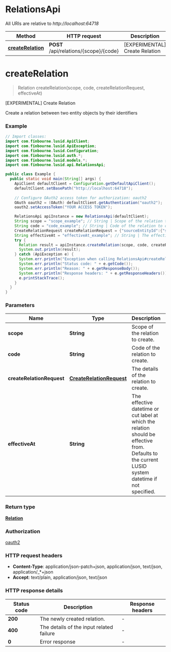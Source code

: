 # RelationsApi

All URIs are relative to *http://localhost:64718*

Method | HTTP request | Description
------------- | ------------- | -------------
[**createRelation**](RelationsApi.md#createRelation) | **POST** /api/relations/{scope}/{code} | [EXPERIMENTAL] Create Relation


<a name="createRelation"></a>
# **createRelation**
> Relation createRelation(scope, code, createRelationRequest, effectiveAt)

[EXPERIMENTAL] Create Relation

Create a relation between two entity objects by their identifiers

### Example
```java
// Import classes:
import com.finbourne.lusid.ApiClient;
import com.finbourne.lusid.ApiException;
import com.finbourne.lusid.Configuration;
import com.finbourne.lusid.auth.*;
import com.finbourne.lusid.models.*;
import com.finbourne.lusid.api.RelationsApi;

public class Example {
  public static void main(String[] args) {
    ApiClient defaultClient = Configuration.getDefaultApiClient();
    defaultClient.setBasePath("http://localhost:64718");
    
    // Configure OAuth2 access token for authorization: oauth2
    OAuth oauth2 = (OAuth) defaultClient.getAuthentication("oauth2");
    oauth2.setAccessToken("YOUR ACCESS TOKEN");

    RelationsApi apiInstance = new RelationsApi(defaultClient);
    String scope = "scope_example"; // String | Scope of the relation to create.
    String code = "code_example"; // String | Code of the relation to create.
    CreateRelationRequest createRelationRequest = {"sourceEntityId":{"scope":"UkPortfolio","code":"PortfolioId-148176"},"targetEntityId":{"idTypeScope":"HrSystem1","idTypeCode":"InternalId","code":"XY10001111"}}; // CreateRelationRequest | The details of the relation to create.
    String effectiveAt = "effectiveAt_example"; // String | The effective datetime or cut label at which the relation should be effective from. Defaults to the current LUSID system datetime if not specified.
    try {
      Relation result = apiInstance.createRelation(scope, code, createRelationRequest, effectiveAt);
      System.out.println(result);
    } catch (ApiException e) {
      System.err.println("Exception when calling RelationsApi#createRelation");
      System.err.println("Status code: " + e.getCode());
      System.err.println("Reason: " + e.getResponseBody());
      System.err.println("Response headers: " + e.getResponseHeaders());
      e.printStackTrace();
    }
  }
}
```

### Parameters

Name | Type | Description  | Notes
------------- | ------------- | ------------- | -------------
 **scope** | **String**| Scope of the relation to create. |
 **code** | **String**| Code of the relation to create. |
 **createRelationRequest** | [**CreateRelationRequest**](CreateRelationRequest.md)| The details of the relation to create. |
 **effectiveAt** | **String**| The effective datetime or cut label at which the relation should be effective from. Defaults to the current LUSID system datetime if not specified. | [optional]

### Return type

[**Relation**](Relation.md)

### Authorization

[oauth2](../README.md#oauth2)

### HTTP request headers

 - **Content-Type**: application/json-patch+json, application/json, text/json, application/_*+json
 - **Accept**: text/plain, application/json, text/json

### HTTP response details
| Status code | Description | Response headers |
|-------------|-------------|------------------|
**200** | The newly created relation. |  -  |
**400** | The details of the input related failure |  -  |
**0** | Error response |  -  |

